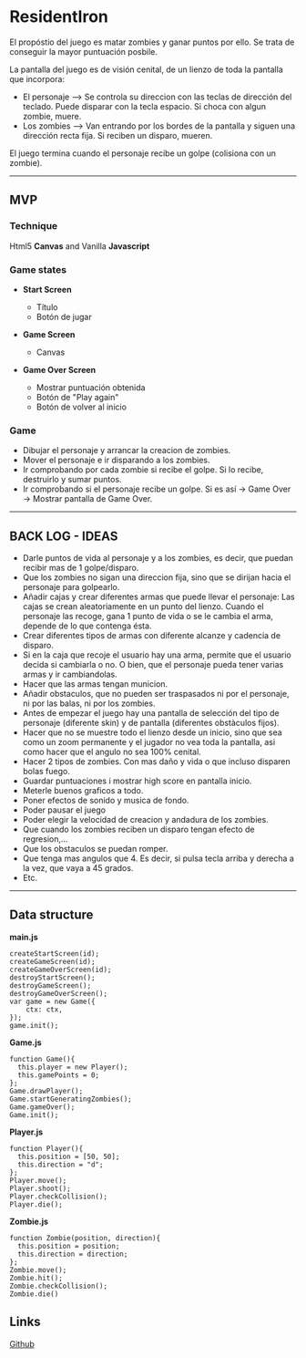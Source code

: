 # ResidentIron

El propóstio del juego es matar zombies y ganar puntos por ello. Se trata de conseguir la mayor puntuación posbile.

La pantalla del juego es de visión cenital, de un lienzo de toda la pantalla que incorpora:
- El personaje --> Se controla su direccion con las teclas de dirección del teclado. Puede disparar con la tecla espacio. Si choca con algun zombie, muere.
- Los zombies --> Van entrando por los bordes de la pantalla y siguen una dirección recta fija. Si reciben un disparo, mueren.

El juego termina cuando el personaje recibe un golpe (colisiona con un zombie).

* * *

## MVP
### Technique
Html5 __Canvas__ and Vanilla __Javascript__

### Game states
* __Start Screen__

  * Título
  * Botón de jugar

* __Game Screen__

  * Canvas

* __Game Over Screen__
  
  * Mostrar puntuación obtenida
  * Botón de "Play again"
  * Botón de volver al inicio

### Game

* Dibujar el personaje y arrancar la creacion de zombies.
* Mover el personaje e ir disparando a los zombies.
* Ir comprobando por cada zombie si recibe el golpe. Si lo recibe, destruirlo y sumar puntos.
* Ir comprobando si el personaje recibe un golpe. Si es así -> Game Over -> Mostrar pantalla de Game Over.

* * *

## BACK LOG - IDEAS
- Darle puntos de vida al personaje y a los zombies, es decir, que puedan recibir mas de 1 golpe/disparo.
- Que los zombies no sigan una direccion fija, sino que se dirijan hacia el personaje para golpearlo.
- Añadir cajas y crear diferentes armas que puede llevar el personaje: Las cajas se crean aleatoriamente en un punto del lienzo. Cuando el personaje las recoge, gana 1 punto de vida o se le cambia el arma, depende de lo que contenga ésta.
- Crear diferentes tipos de armas con diferente alcanze y cadencia de disparo.
- Si en la caja que recoje el usuario hay una arma, permite que el usuario decida si cambiarla o no. O bien, que el personaje pueda tener varias armas y ir cambiandolas.
- Hacer que las armas tengan municion.
- Añadir obstaculos, que no pueden ser traspasados ni por el personaje, ni por las balas, ni por los zombies.
- Antes de empezar el juego hay una pantalla de selección del tipo de personaje (diferente skin) y de pantalla (diferentes obstàculos fijos).
- Hacer que no se muestre todo el lienzo desde un inicio, sino que sea como un zoom permanente y el jugador no vea toda la pantalla, asi como hacer que el angulo no sea 100% cenital.
- Hacer 2 tipos de zombies. Con mas daño y vida o que incluso disparen bolas fuego.
- Guardar puntuaciones i mostrar high score en pantalla inicio.
- Meterle buenos graficos a todo.
- Poner efectos de sonido y musica de fondo.
- Poder pausar el juego
- Poder elegir la velocidad de creacion y andadura de los zombies.
- Que cuando los zombies reciben un disparo tengan efecto de regresion,...
- Que los obstaculos se puedan romper.
- Que tenga mas angulos que 4. Es decir, si pulsa tecla arriba y derecha a la vez, que vaya a 45 grados.
- Etc.


* * *

## Data structure

__main.js__

````
createStartScreen(id);
createGameScreen(id);
createGameOverScreen(id);
destroyStartScreen();
destroyGameScreen();
destroyGameOverScreen();
var game = new Game({
    ctx: ctx,
});
game.init();

````

__Game.js__

````
function Game(){
  this.player = new Player();
  this.gamePoints = 0;
};
Game.drawPlayer();
Game.startGeneratingZombies();
Game.gameOver();
Game.init();
````

__Player.js__

````
function Player(){
  this.position = [50, 50];
  this.direction = "d";
};
Player.move();
Player.shoot();
Player.checkCollision();
Player.die();
````

__Zombie.js__

````
function Zombie(position, direction){
  this.position = position;
  this.direction = direction;
};
Zombie.move();
Zombie.hit();
Zombie.checkCollision();
Zombie.die()
````

## Links

[Github](https://github.com/marcmnc7/lab-final-project-M1)